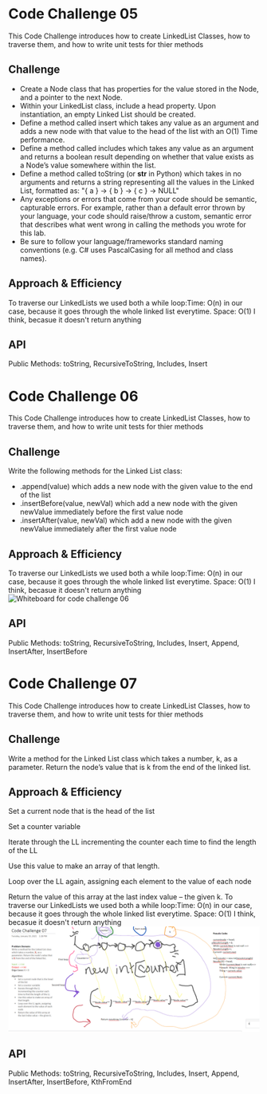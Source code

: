 # Code Challenge 05
This Code Challenge introduces how to create LinkedList Classes, how to traverse them, and how to write unit tests for thier methods

## Challenge
- Create a Node class that has properties for the value stored in the Node, and a pointer to the next Node.
- Within your LinkedList class, include a head property. Upon instantiation, an empty Linked List should be created.
- Define a method called insert which takes any value as an argument and adds a new node with that value to the head of the list with an O(1) Time performance.
- Define a method called includes which takes any value as an argument and returns a boolean result depending on whether that value exists as a Node’s value somewhere within the list.
- Define a method called toString (or __str__ in Python) which takes in no arguments and returns a string representing all the values in the Linked List, formatted as:
"{ a } -> { b } -> { c } -> NULL"
- Any exceptions or errors that come from your code should be semantic, capturable errors. For example, rather than a default error thrown by your language, your code should raise/throw a custom, semantic error that describes what went wrong in calling the methods you wrote for this lab.
- Be sure to follow your language/frameworks standard naming conventions (e.g. C# uses PascalCasing for all method and class names).

## Approach & Efficiency
To traverse our LinkedLists we used both a while loop:Time: O(n) in our case, because it goes through the whole linked list everytime. Space: O(1) I think, becasue it doesn't return anything

## API
Public Methods:
toString, RecursiveToString, Includes, Insert

# Code Challenge 06
This Code Challenge introduces how to create LinkedList Classes, how to traverse them, and how to write unit tests for thier methods

## Challenge
Write the following methods for the Linked List class:

- .append(value) which adds a new node with the given value to the end of the list
- .insertBefore(value, newVal) which add a new node with the given newValue immediately before the first value node
- .insertAfter(value, newVal) which add a new node with the given newValue immediately after the first value node

## Approach & Efficiency
To traverse our LinkedLists we used both a while loop:Time: O(n) in our case, because it goes through the whole linked list everytime. Space: O(1) I think, becasue it doesn't return anything
![Whiteboard for code challenge 06](./06whiteboard.jpg)

## API
Public Methods:
toString, RecursiveToString, Includes, Insert, Append, InsertAfter, InsertBefore

# Code Challenge 07
This Code Challenge introduces how to create LinkedList Classes, how to traverse them, and how to write unit tests for thier methods

## Challenge
Write a method for the Linked List class which takes a number, k, as a parameter. Return the node’s value that is k from the end of the linked list. 

## Approach & Efficiency
Set a current node that is the head of the list 

Set a counter variable  

Iterate through the LL incrementing the counter each time to find the length of the LL 

Use this value to make an array of that length. 

Loop over the LL again, assigning each element to the value of each node 

Return the value of this array at the last index value – the given k. 
To traverse our LinkedLists we used both a while loop:Time: O(n) in our case, because it goes through the whole linked list everytime. Space: O(1) I think, becasue it doesn't return anything
![Whiteboard for code challenge 07](./challenge07.png)

## API
Public Methods:
toString, RecursiveToString, Includes, Insert, Append, InsertAfter, InsertBefore, KthFromEnd
